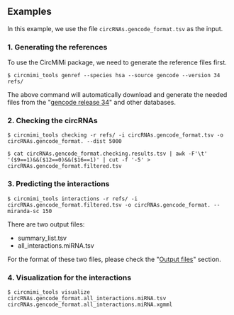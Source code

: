 ## Examples

In this example, we use the file `circRNAs.gencode_format.tsv` as the input.


### 1. Generating the references

To use the CircMiMi package, we need to generate the reference files first.

```
$ circmimi_tools genref --species hsa --source gencode --version 34 refs/
```
The above command will automatically download and generate the needed files from the "[gencode release 34](https://www.gencodegenes.org/human/release_34.html)" and other databases.

<!-- *(explain the options here)* -->


### 2. Checking the circRNAs

```
$ circmimi_tools checking -r refs/ -i circRNAs.gencode_format.tsv -o circRNAs.gencode_format. --dist 5000
```

```
$ cat circRNAs.gencode_format.checking.results.tsv | awk -F'\t' '($9==1)&&($12==0)&&($16==1)' | cut -f '-5' > circRNAs.gencode_format.filtered.tsv
```


### 3. Predicting the interactions

```
$ circmimi_tools interactions -r refs/ -i circRNAs.gencode_format.filtered.tsv -o circRNAs.gencode_format. --miranda-sc 150
```

<!-- *(explain the options here)* -->

There are two output files:

- summary_list.tsv
- all_interactions.miRNA.tsv

For the format of these two files, please check the "[Output files](../README.md#output-files)" section.


### 4. Visualization for the interactions

```
$ circmimi_tools visualize circRNAs.gencode_format.all_interactions.miRNA.tsv circRNAs.gencode_format.all_interactions.miRNA.xgmml
```

<!-- *(explain the options here)* -->
